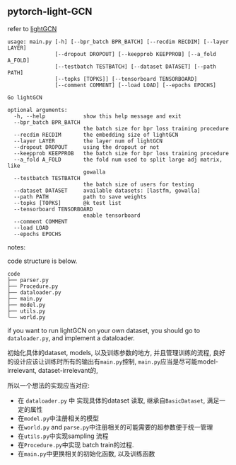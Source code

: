 ## pytorch-light-GCN

refer to [lightGCN](https://arxiv.org/abs/2002.02126)

```shell
usage: main.py [-h] [--bpr_batch BPR_BATCH] [--recdim RECDIM] [--layer LAYER]
               [--dropout DROPOUT] [--keepprob KEEPPROB] [--a_fold A_FOLD]
               [--testbatch TESTBATCH] [--dataset DATASET] [--path PATH]
               [--topks [TOPKS]] [--tensorboard TENSORBOARD]
               [--comment COMMENT] [--load LOAD] [--epochs EPOCHS]

Go lightGCN

optional arguments:
  -h, --help            show this help message and exit
  --bpr_batch BPR_BATCH
                        the batch size for bpr loss training procedure
  --recdim RECDIM       the embedding size of lightGCN
  --layer LAYER         the layer num of lightGCN
  --dropout DROPOUT     using the dropout or not
  --keepprob KEEPPROB   the batch size for bpr loss training procedure
  --a_fold A_FOLD       the fold num used to split large adj matrix, like
                        gowalla
  --testbatch TESTBATCH
                        the batch size of users for testing
  --dataset DATASET     available datasets: [lastfm, gowalla]
  --path PATH           path to save weights
  --topks [TOPKS]       @k test list
  --tensorboard TENSORBOARD
                        enable tensorboard
  --comment COMMENT
  --load LOAD
  --epochs EPOCHS
```









notes:

code structure is below.

```shell
code
├── parser.py
├── Procedure.py
├── dataloader.py
├── main.py
├── model.py
├── utils.py
└── world.py
```

if you want to run lightGCN on your own dataset, you should go to `dataloader.py`, and implement a dataloader.

初始化具体的dataset, models, 以及训练参数的地方, 并且管理训练的流程, 良好的设计应该让训练时所有的输出有`main.py`控制, `main.py`应当是尽可能model-irrelevant, dataset-irrelevant的, 

所以一个想法的实现应当对应:

* 在 `dataloader.py` 中 实现具体的dataset 读取, 继承自`BasicDataset`, 满足一定的属性
* 在`model.py`中注册相关的模型
* 在`world.py` and  `parse.py`中注册相关的可能需要的超参数便于统一管理
* 在`utils.py`中实现sampling 流程
* 在`Procedure.py`中实现 batch train的过程.
* 在`main.py`中更换相关的初始化函数, 以及训练函数